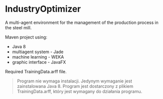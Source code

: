 # **IndustryOptimizer**

A multi-agent environment for the management of the production process in the steel mill.

Maven project using:
* Java 8
* multiagent system - Jade
* machine learning - WEKA
* graphic interface - JavaFX

Required TrainingData.arff file.

> Program nie wymaga instalacji. Jedynym wymaganie jest zainstalowana Java 8. Program jest dostarczony z plikiem TrainingData.arff, który jest wymagany do działania programu.
